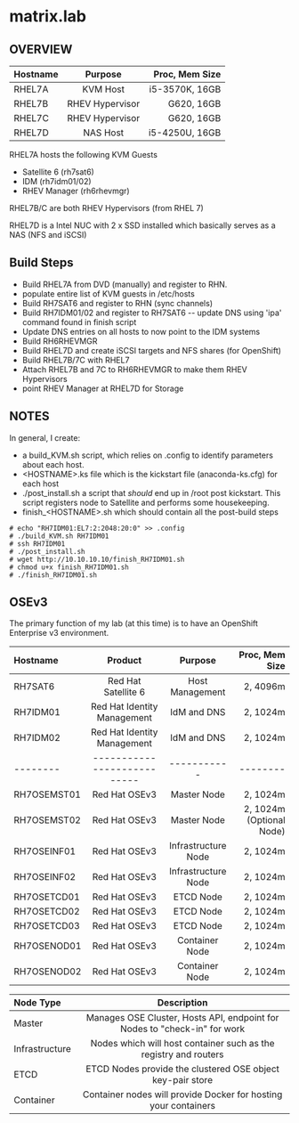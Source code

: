 # matrix.lab

## OVERVIEW
| Hostname  | Purpose | Proc, Mem Size |
| :----- |:---------------:| --------------:|
| RHEL7A | KVM Host        | i5-3570K, 16GB
| RHEL7B | RHEV Hypervisor | G620, 16GB
| RHEL7C | RHEV Hypervisor | G620, 16GB
| RHEL7D | NAS Host        | i5-4250U, 16GB

RHEL7A hosts the following KVM Guests
*  Satellite 6 (rh7sat6)
*  IDM (rh7idm01/02)
*  RHEV Manager (rh6rhevmgr)

RHEL7B/C are both RHEV Hypervisors (from RHEL 7)

RHEL7D is a Intel NUC with 2 x SSD installed which basically serves as a NAS (NFS and iSCSI)

## Build Steps
 - Build RHEL7A from DVD (manually) and register to RHN.
  - populate entire list of KVM guests in /etc/hosts
  - Build RH7SAT6 and register to RHN (sync channels)
  - Build RH7IDM01/02 and register to RH7SAT6
   -- update DNS using 'ipa' command found in finish script
  - Update DNS entries on all hosts to now point to the IDM systems
  - Build RH6RHEVMGR
 - Build RHEL7D and create iSCSI targets and NFS shares (for OpenShift)
 - Build RHEL7B/7C with RHEL7
  - Attach RHEL7B and 7C to RH6RHEVMGR to make them RHEV Hypervisors 
  - point RHEV Manager at RHEL7D for Storage

## NOTES
In general, I create:
 - a build_KVM.sh script, which relies on .config to identify parameters about each host.
 - \<HOSTNAME\>.ks file which is the kickstart file (anaconda-ks.cfg) for each host
 - ./post_install.sh a script that *should* end up in /root post kickstart.  This script registers node to Satellite and
    performs some housekeeping.
 - finish_\<HOSTNAME\>.sh which should contain all the post-build steps

```
# echo "RH7IDM01:EL7:2:2048:20:0" >> .config
# ./build_KVM.sh RH7IDM01
# ssh RH7IDM01
# ./post_install.sh
# wget http://10.10.10.10/finish_RH7IDM01.sh
# chmod u+x finish_RH7IDM01.sh
# ./finish_RH7IDM01.sh
```

## OSEv3
The primary function of my lab (at this time) is to have an OpenShift Enterprise v3 environment.

| Hostname  | Product      |  Purpose | Proc, Mem Size |
| :----- |:---------------:|:---------------:| --------------:|
| RH7SAT6 | Red Hat Satellite 6 | Host Management | 2, 4096m 
| RH7IDM01 | Red Hat Identity Management | IdM and DNS | 2, 1024m
| RH7IDM02 | Red Hat Identity Management | IdM and DNS | 2, 1024m
| -------- | --------------------------- | ----------- | --------
| RH7OSEMST01 | Red Hat OSEv3 | Master Node | 2, 1024m
| RH7OSEMST02 | Red Hat OSEv3 | Master Node | 2, 1024m (Optional Node)
| RH7OSEINF01 | Red Hat OSEv3 | Infrastructure Node | 2, 1024m
| RH7OSEINF02 | Red Hat OSEv3 | Infrastructure Node | 2, 1024m
| RH7OSETCD01 | Red Hat OSEv3 | ETCD Node | 2, 1024m
| RH7OSETCD02 | Red Hat OSEv3 | ETCD Node | 2, 1024m
| RH7OSETCD03 | Red Hat OSEv3 | ETCD Node | 2, 1024m
| RH7OSENOD01 | Red Hat OSEv3 | Container Node | 2, 1024m
| RH7OSENOD02 | Red Hat OSEv3 | Container Node | 2, 1024m


| Node Type | Description |
| :------------- |:---------------:|
| Master | Manages OSE Cluster, Hosts API, endpoint for Nodes to "check-in" for work
| Infrastructure | Nodes which will host container such as the registry and routers 
| ETCD | ETCD Nodes provide the clustered OSE object key-pair store
| Container | Container nodes will provide Docker for hosting your containers
